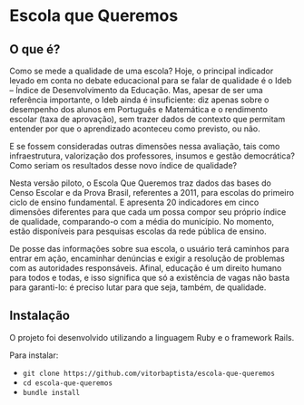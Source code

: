 Escola que Queremos
===================

O que é?
--------

Como se mede a qualidade de uma escola? Hoje, o principal indicador levado em conta no debate educacional para se falar de qualidade é o Ideb – Índice de Desenvolvimento da Educação. Mas, apesar de ser uma referência importante, o Ideb ainda é insuficiente: diz apenas sobre o desempenho dos alunos em Português e Matemática e o rendimento escolar (taxa de aprovação), sem trazer dados de contexto que permitam entender por que o aprendizado aconteceu como previsto, ou não.

E se fossem consideradas outras dimensões nessa avaliação, tais como infraestrutura, valorização dos professores, insumos e gestão democrática? Como seriam os resultados desse novo índice de qualidade?

Nesta versão piloto, o Escola Que Queremos traz dados das bases do Censo Escolar e da Prova Brasil, referentes a 2011, para escolas do primeiro ciclo de ensino fundamental. E apresenta 20 indicadores em cinco dimensões diferentes para que cada um possa compor seu próprio índice de qualidade, comparando-o com a média do município. No momento, estão disponíveis para pesquisas escolas da rede pública de ensino.

De posse das informações sobre sua escola, o usuário terá caminhos para entrar em ação, encaminhar denúncias e exigir a resolução de problemas com as autoridades responsáveis. Afinal, educação é um direito humano para todos e todas, e isso significa que só a existência de vagas não basta para garanti-lo: é preciso lutar para que seja, também, de qualidade.

Instalação
----------

O projeto foi desenvolvido utilizando a linguagem Ruby e o framework Rails.

Para instalar:

* `git clone https://github.com/vitorbaptista/escola-que-queremos`
* `cd escola-que-queremos`
* `bundle install`

